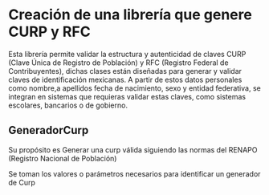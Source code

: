 # Creación de una librería que genere CURP y RFC

Esta librería permite validar la estructura y autenticidad de claves CURP (Clave Única de Registro de Población) y RFC (Registro Federal de Contribuyentes), dichas clases están diseñadas para generar y validar claves de identificación mexicanas. A partir de estos datos personales como nombre,a apellidos fecha de nacimiento, sexo y entidad federativa, se integran en sistemas que requieras validar estas claves, como sistemas escolares, bancarios o de gobierno.

## GeneradorCurp

Su propósito es Generar una curp válida siguiendo las normas del RENAPO (Registro Nacional de Población) 

Se toman los valores o parámetros necesarios para identificar un generador de Curp
